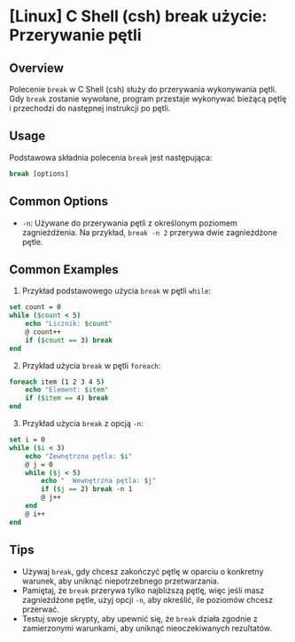 # [Linux] C Shell (csh) break użycie: Przerywanie pętli

## Overview
Polecenie `break` w C Shell (csh) służy do przerywania wykonywania pętli. Gdy `break` zostanie wywołane, program przestaje wykonywać bieżącą pętlę i przechodzi do następnej instrukcji po pętli.

## Usage
Podstawowa składnia polecenia `break` jest następująca:

```csh
break [options]
```

## Common Options
- `-n`: Używane do przerywania pętli z określonym poziomem zagnieżdżenia. Na przykład, `break -n 2` przerywa dwie zagnieżdżone pętle.

## Common Examples
1. Przykład podstawowego użycia `break` w pętli `while`:

```csh
set count = 0
while ($count < 5)
    echo "Licznik: $count"
    @ count++
    if ($count == 3) break
end
```

2. Przykład użycia `break` w pętli `foreach`:

```csh
foreach item (1 2 3 4 5)
    echo "Element: $item"
    if ($item == 4) break
end
```

3. Przykład użycia `break` z opcją `-n`:

```csh
set i = 0
while ($i < 3)
    echo "Zewnętrzna pętla: $i"
    @ j = 0
    while ($j < 5)
        echo "  Wewnętrzna pętla: $j"
        if ($j == 2) break -n 1
        @ j++
    end
    @ i++
end
```

## Tips
- Używaj `break`, gdy chcesz zakończyć pętlę w oparciu o konkretny warunek, aby uniknąć niepotrzebnego przetwarzania.
- Pamiętaj, że `break` przerywa tylko najbliższą pętlę, więc jeśli masz zagnieżdżone pętle, użyj opcji `-n`, aby określić, ile poziomów chcesz przerwać.
- Testuj swoje skrypty, aby upewnić się, że `break` działa zgodnie z zamierzonymi warunkami, aby uniknąć nieoczekiwanych rezultatów.